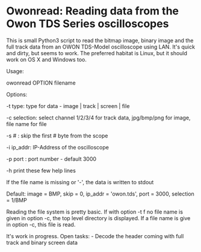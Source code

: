 
# Owonread: Reading data from the Owon TDS Series oscilloscopes

This is small Python3 script to read the bitmap image, binary image and the 
full track data from an OWON TDS-Model oscilloscope using LAN. 
It's quick and dirty, but seems to work. 
The preferred habitat is Linux, but it should work on OS X and Windows too.

Usage:

owonread OPTION filename

   Options: 
   
   -t type: type for data - image | track | screen | file
   
   -c selection: select channel 1/2/3/4 for track data, 
                 jpg/bmp/png for image, file name for file
                 
   -s # : skip the first # byte from the scope
   
   -i ip_addr: IP-Address of the oscilloscope
   
   -p port : port number - default 3000
   
   -h print these few help lines

If the file name is missing or '-', the data is written to stdout

Default: image = BMP, skip = 0, ip_addr = 'owon.tds', port = 3000, selection = 1/BMP

Reading the file system is pretty basic. If with option -t f no file name is
given in option -c, the top level directory is displayed. If a file name is
give in option -c, this file is read.

It's work in progress. Open tasks: 
    - Decode the header coming with full track and binary screen data

